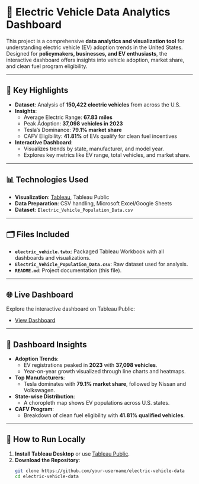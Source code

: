 # 🚗 Electric Vehicle Data Analytics Dashboard

This project is a comprehensive **data analytics and visualization tool** for understanding electric vehicle (EV) adoption trends in the United States. Designed for **policymakers, businesses, and EV enthusiasts**, the interactive dashboard offers insights into vehicle adoption, market share, and clean fuel program eligibility.

---

## 🔑 Key Highlights
- **Dataset**: Analysis of **150,422 electric vehicles** from across the U.S.
- **Insights**:
  - Average Electric Range: **67.83 miles**
  - Peak Adoption: **37,098 vehicles in 2023**
  - Tesla’s Dominance: **79.1% market share**
  - CAFV Eligibility: **41.81%** of EVs qualify for clean fuel incentives
- **Interactive Dashboard**:
  - Visualizes trends by state, manufacturer, and model year.
  - Explores key metrics like EV range, total vehicles, and market share.

---

## 📊 Technologies Used
- **Visualization**: [Tableau](https://www.tableau.com/), Tableau Public
- **Data Preparation**: CSV handling, Microsoft Excel/Google Sheets
- **Dataset**: `Electric_Vehicle_Population_Data.csv`

---

## 🗂️ Files Included
- **`electric_vehicle.twbx`**: Packaged Tableau Workbook with all dashboards and visualizations.
- **`Electric_Vehicle_Population_Data.csv`**: Raw dataset used for analysis.
- **`README.md`**: Project documentation (this file).

---

## 🌐 Live Dashboard
Explore the interactive dashboard on Tableau Public:
- [View Dashboard](https://public.tableau.com/views/electricvehicle_17169186318520/Dashboard1?:language=en-US&publish=yes&:sid=&:redirect=auth&:display_count=n&:origin=viz_share_link)

---

## 📌 Dashboard Insights
- **Adoption Trends**:
  - EV registrations peaked in **2023** with **37,098 vehicles**.
  - Year-on-year growth visualized through line charts and heatmaps.
- **Top Manufacturers**:
  - Tesla dominates with **79.1% market share**, followed by Nissan and Volkswagen.
- **State-wise Distribution**:
  - A choropleth map shows EV populations across U.S. states.
- **CAFV Program**:
  - Breakdown of clean fuel eligibility with **41.81% qualified vehicles**.

---

## 🚀 How to Run Locally
1. **Install Tableau Desktop** or use [Tableau Public](https://public.tableau.com/).
2. **Download the Repository**:
   ```bash
   git clone https://github.com/your-username/electric-vehicle-data
   cd electric-vehicle-data
